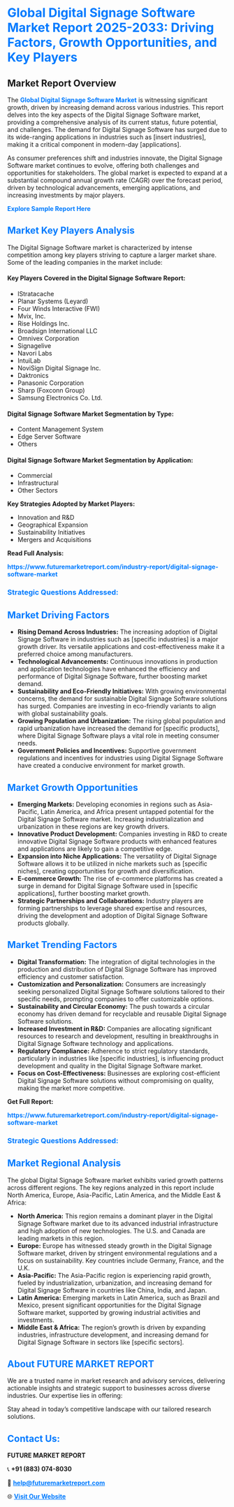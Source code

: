 <h1 style="color: #007BFF;">Global Digital Signage Software Market Report 2025-2033: Driving Factors, Growth Opportunities, and Key Players</h1>

<section id="overview">
<h2>Market Report Overview</h2>
<p>The <a href="https://www.futuremarketreport.com/industry-report/digital-signage-software-market" style="color: #007BFF; text-decoration: none;"><strong>Global Digital Signage Software Market</strong></a> is witnessing significant growth, driven by increasing demand across various industries. This report delves into the key aspects of the Digital Signage Software market, providing a comprehensive analysis of its current status, future potential, and challenges. The demand for Digital Signage Software has surged due to its wide-ranging applications in industries such as [insert industries], making it a critical component in modern-day [applications].</p>
<p>As consumer preferences shift and industries innovate, the Digital Signage Software market continues to evolve, offering both challenges and opportunities for stakeholders. The global market is expected to expand at a substantial compound annual growth rate (CAGR) over the forecast period, driven by technological advancements, emerging applications, and increasing investments by major players.</p>
</section>

<section id="overview">
<p><a href="https://www.futuremarketreport.com/request-sample/reportId=27960" style="color: #007BFF; text-decoration: none;"><strong>Explore Sample Report Here</strong></a></p>
</section>

<section id="key-players">
<h2 style="color: #007BFF;">Market Key Players Analysis</h2>
<p>The Digital Signage Software market is characterized by intense competition among key players striving to capture a larger market share. Some of the leading companies in the market include:</p>
<h4>Key Players Covered in the Digital Signage Software Report:</h4>
<ul><li>lStratacache</li><li>Planar Systems (Leyard)</li><li>Four Winds Interactive (FWI)</li><li>Mvix, Inc.</li><li>Rise Holdings Inc.</li><li>Broadsign International LLC</li><li>Omnivex Corporation</li><li>Signagelive</li><li>Navori Labs</li><li>IntuiLab</li><li>NoviSign Digital Signage Inc.</li><li>Daktronics</li><li>Panasonic Corporation</li><li>Sharp (Foxconn Group)</li><li>Samsung Electronics Co. Ltd.</li></ul>
<h4>Digital Signage Software Market Segmentation by Type:</h4>
<ul><li>Content Management System</li><li>Edge Server Software</li><li>Others</li></ul>

<h4>Digital Signage Software Market Segmentation by Application:</h4>
<ul><li>Commercial</li><li>Infrastructural</li><li>Other Sectors</li></ul>
<p><strong>Key Strategies Adopted by Market Players:</strong></p>
<ul>
<li>Innovation and R&D</li>
<li>Geographical Expansion</li>
<li>Sustainability Initiatives</li>
<li>Mergers and Acquisitions</li>
</ul>
</section>

<section>
<p><strong>Read Full Analysis: </strong></p><a href="https://www.futuremarketreport.com/industry-report/digital-signage-software-market" style="color: #007BFF; text-decoration: none;"><strong>https://www.futuremarketreport.com/industry-report/digital-signage-software-market</strong></a>
<h3 style="color: #007BFF;">Strategic Questions Addressed:</h3>
</section>

<section id="driving-factors">
<h2 style="color: #007BFF;">Market Driving Factors</h2>
<ul>
<li><strong>Rising Demand Across Industries:</strong> The increasing adoption of Digital Signage Software in industries such as [specific industries] is a major growth driver. Its versatile applications and cost-effectiveness make it a preferred choice among manufacturers.</li>
<li><strong>Technological Advancements:</strong> Continuous innovations in production and application technologies have enhanced the efficiency and performance of Digital Signage Software, further boosting market demand.</li>
<li><strong>Sustainability and Eco-Friendly Initiatives:</strong> With growing environmental concerns, the demand for sustainable Digital Signage Software solutions has surged. Companies are investing in eco-friendly variants to align with global sustainability goals.</li>
<li><strong>Growing Population and Urbanization:</strong> The rising global population and rapid urbanization have increased the demand for [specific products], where Digital Signage Software plays a vital role in meeting consumer needs.</li>
<li><strong>Government Policies and Incentives:</strong> Supportive government regulations and incentives for industries using Digital Signage Software have created a conducive environment for market growth.</li>
</ul>
</section>

<section id="growth-opportunities">
<h2 style="color: #007BFF;">Market Growth Opportunities</h2>
<ul>
<li><strong>Emerging Markets:</strong> Developing economies in regions such as Asia-Pacific, Latin America, and Africa present untapped potential for the Digital Signage Software market. Increasing industrialization and urbanization in these regions are key growth drivers.</li>
<li><strong>Innovative Product Development:</strong> Companies investing in R&D to create innovative Digital Signage Software products with enhanced features and applications are likely to gain a competitive edge.</li>
<li><strong>Expansion into Niche Applications:</strong> The versatility of Digital Signage Software allows it to be utilized in niche markets such as [specific niches], creating opportunities for growth and diversification.</li>
<li><strong>E-commerce Growth:</strong> The rise of e-commerce platforms has created a surge in demand for Digital Signage Software used in [specific applications], further boosting market growth.</li>
<li><strong>Strategic Partnerships and Collaborations:</strong> Industry players are forming partnerships to leverage shared expertise and resources, driving the development and adoption of Digital Signage Software products globally.</li>
</ul>
</section>

<section id="trending-factors">
<h2 style="color: #007BFF;">Market Trending Factors</h2>
<ul>
<li><strong>Digital Transformation:</strong> The integration of digital technologies in the production and distribution of Digital Signage Software has improved efficiency and customer satisfaction.</li>
<li><strong>Customization and Personalization:</strong> Consumers are increasingly seeking personalized Digital Signage Software solutions tailored to their specific needs, prompting companies to offer customizable options.</li>
<li><strong>Sustainability and Circular Economy:</strong> The push towards a circular economy has driven demand for recyclable and reusable Digital Signage Software solutions.</li>
<li><strong>Increased Investment in R&D:</strong> Companies are allocating significant resources to research and development, resulting in breakthroughs in Digital Signage Software technology and applications.</li>
<li><strong>Regulatory Compliance:</strong> Adherence to strict regulatory standards, particularly in industries like [specific industries], is influencing product development and quality in the Digital Signage Software market.</li>
<li><strong>Focus on Cost-Effectiveness:</strong> Businesses are exploring cost-efficient Digital Signage Software solutions without compromising on quality, making the market more competitive.</li>
</ul>
</section>

<section>
<p><strong>Get Full Report: </strong></p><a href="https://www.futuremarketreport.com/industry-report/digital-signage-software-market" style="color: #007BFF; text-decoration: none;"><strong>https://www.futuremarketreport.com/industry-report/digital-signage-software-market</strong></a>
<h3 style="color: #007BFF;">Strategic Questions Addressed:</h3>
</section>


<section id="regional-analysis">
<h2 style="color: #007BFF;">Market Regional Analysis</h2>
<p>The global Digital Signage Software market exhibits varied growth patterns across different regions. The key regions analyzed in this report include North America, Europe, Asia-Pacific, Latin America, and the Middle East & Africa:</p>
<ul>
<li><strong>North America:</strong> This region remains a dominant player in the Digital Signage Software market due to its advanced industrial infrastructure and high adoption of new technologies. The U.S. and Canada are leading markets in this region.</li>
<li><strong>Europe:</strong> Europe has witnessed steady growth in the Digital Signage Software market, driven by stringent environmental regulations and a focus on sustainability. Key countries include Germany, France, and the U.K.</li>
<li><strong>Asia-Pacific:</strong> The Asia-Pacific region is experiencing rapid growth, fueled by industrialization, urbanization, and increasing demand for Digital Signage Software in countries like China, India, and Japan.</li>
<li><strong>Latin America:</strong> Emerging markets in Latin America, such as Brazil and Mexico, present significant opportunities for the Digital Signage Software market, supported by growing industrial activities and investments.</li>
<li><strong>Middle East & Africa:</strong> The region’s growth is driven by expanding industries, infrastructure development, and increasing demand for Digital Signage Software in sectors like [specific sectors].</li>
</ul>
</section>

<footer>
<h2 style="color: #007BFF;">About FUTURE MARKET REPORT</h2>
<p>We are a trusted name in market research and advisory services, delivering actionable insights and strategic support to businesses across diverse industries. Our expertise lies in offering:</p>

<p>Stay ahead in today’s competitive landscape with our tailored research solutions.</p>

<h2 style="color: #007BFF;">Contact Us:</h2>
<p><strong>FUTURE MARKET REPORT</strong></p>
<p>📞 <strong>+91 (883) 074-8030</strong></p>
<p>📧 <strong><a href="mailto:help@futuremarketreport.com" style="color: #007BFF;">help@futuremarketreport.com</a></strong></p>
<p>🌐 <strong><a href="https://www.futuremarketreport.com/" style="color: #007BFF;">Visit Our Website</a></strong></p>
</footer>